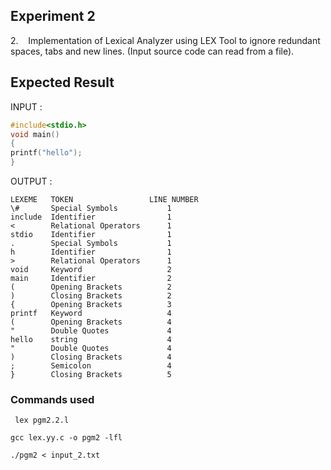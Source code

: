 ## Experiment 2
2.    Implementation of Lexical Analyzer using LEX Tool to ignore redundant spaces, tabs
and new lines. (Input source code can read from a file).
## Expected Result

INPUT :
```C
#include<stdio.h>
void main() 
{
printf("hello");
}
```

OUTPUT : 

    LEXEME   TOKEN                 LINE NUMBER
    \#       Special Symbols           1
    include  Identifier                1
    <        Relational Operators      1
    stdio    Identifier                1
    .        Special Symbols           1
    h        Identifier                1
    >        Relational Operators      1
    void     Keyword                   2
    main     Identifier                2
    (        Opening Brackets          2
    )        Closing Brackets          2
    {        Opening Brackets          3
    printf   Keyword                   4
    (        Opening Brackets          4
    "        Double Quotes             4
    hello    string                    4
    "        Double Quotes             4
    )        Closing Brackets          4
    ;        Semicolon                 4
    }        Closing Brackets          5

### Commands used
```shell
 lex pgm2.2.l
```
```shell
gcc lex.yy.c -o pgm2 -lfl
```
```shell
./pgm2 < input_2.txt
```
